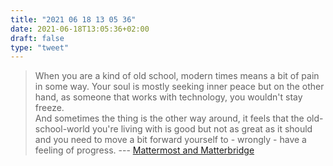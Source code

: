```yaml
---
title: "2021 06 18 13 05 36"
date: 2021-06-18T13:05:36+02:00
draft: false
type: "tweet"
---
```

> When you are a kind of old school, modern times means a bit of pain in some way. Your soul is mostly seeking inner peace but on the other hand, as someone that works with technology, you wouldn't stay freeze.<br> And sometimes the thing is the other way around, it feels that the old-school-world you're living with is good but not as great as it should and you need to move a bit forward yourself to - wrongly - have a feeling of progress. --- [Mattermost and Matterbridge](https://userlinux.net/mattermost-and-matterbridge.html)
